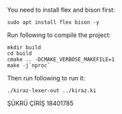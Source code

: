 You need to install flex and bison first:
```
sudo apt install flex bison -y
```

Run following to compile the project:
```
mkdir build
cd build
cmake .. -DCMAKE_VERBOSE_MAKEFILE=1
make -j`nproc`
```

Then run following to run it:
```
./kiraz-lexer-out ../kiraz.ki
```

ŞÜKRÜ ÇİRİŞ 18401785